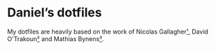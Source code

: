 # Daniel’s dotfiles

My dotfiles are heavily based on the work of Nicolas Gallagher[¹](https://github.com/necolas/dotfiles), David O'Trakoun[²](https://github.com/davidosomething/dotfiles) and Mathias Bynens[³](https://github.com/mathiasbynens/dotfiles).
